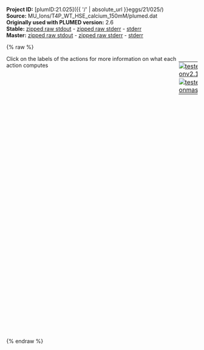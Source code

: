 **Project ID:** [plumID:21.025]({{ '/' | absolute_url }}eggs/21/025/)  
**Source:** MU_Ions/T4P_WT_HSE_calcium_150mM/plumed.dat  
**Originally used with PLUMED version:** 2.6  
**Stable:** [zipped raw stdout](plumed.dat.plumed.stdout.txt.zip) - [zipped raw stderr](plumed.dat.plumed.stderr.txt.zip) - [stderr](plumed.dat.plumed.stderr)  
**Master:** [zipped raw stdout](plumed.dat.plumed_master.stdout.txt.zip) - [zipped raw stderr](plumed.dat.plumed_master.stderr.txt.zip) - [stderr](plumed.dat.plumed_master.stderr)  

{% raw %}
<div style="width: 100%; float:left">
<div style="width: 90%; float:left" id="value_details_data/MU_Ions/T4P_WT_HSE_calcium_150mM/plumed.dat"> Click on the labels of the actions for more information on what each action computes </div>
<div style="width: 10%; float:left"><table><tr><td style="padding:1px"><a href="plumed.dat.plumed.stderr"><img src="https://img.shields.io/badge/v2.10-passing-green.svg" alt="tested onv2.10" /></a></td></tr><tr><td style="padding:1px"><a href="plumed.dat.plumed_master.stderr"><img src="https://img.shields.io/badge/master-passing-green.svg" alt="tested onmaster" /></a></td></tr></table></div></div>
<pre style="width=97%;">
<b name="data/MU_Ions/T4P_WT_HSE_calcium_150mM/plumed.datd0" onclick='showPath("data/MU_Ions/T4P_WT_HSE_calcium_150mM/plumed.dat","data/MU_Ions/T4P_WT_HSE_calcium_150mM/plumed.datd0","data/MU_Ions/T4P_WT_HSE_calcium_150mM/plumed.datd0","black")'>d0</b><span style="display:none;" id="data/MU_Ions/T4P_WT_HSE_calcium_150mM/plumed.datd0">The DISTANCE action with label <b>d0</b> calculates the following quantities:<table  align="center" frame="void" width="95%" cellpadding="5%"><tr><td width="5%"><b> Quantity </b>  </td><td width="5%"><b> Type </b>  </td><td><b> Description </b> </td></tr><tr><td width="5%">d0</td><td width="5%"><font color="black">scalar</font></td><td>the DISTANCE between this pair of atoms</td></tr></table></span>: <span class="plumedtooltip" style="color:green">DISTANCE<span class="right">Calculate the distance between a pair of atoms. <a href="https://www.plumed.org/doc-master/user-doc/html/_d_i_s_t_a_n_c_e.html" style="color:green">More details</a><i></i></span></span> <span class="plumedtooltip">ATOMS<span class="right">the pair of atom that we are calculating the distance between<i></i></span></span>=727,2885
<b name="data/MU_Ions/T4P_WT_HSE_calcium_150mM/plumed.datd1" onclick='showPath("data/MU_Ions/T4P_WT_HSE_calcium_150mM/plumed.dat","data/MU_Ions/T4P_WT_HSE_calcium_150mM/plumed.datd1","data/MU_Ions/T4P_WT_HSE_calcium_150mM/plumed.datd1","black")'>d1</b><span style="display:none;" id="data/MU_Ions/T4P_WT_HSE_calcium_150mM/plumed.datd1">The DISTANCE action with label <b>d1</b> calculates the following quantities:<table  align="center" frame="void" width="95%" cellpadding="5%"><tr><td width="5%"><b> Quantity </b>  </td><td width="5%"><b> Type </b>  </td><td><b> Description </b> </td></tr><tr><td width="5%">d1</td><td width="5%"><font color="black">scalar</font></td><td>the DISTANCE between this pair of atoms</td></tr></table></span>: <span class="plumedtooltip" style="color:green">DISTANCE<span class="right">Calculate the distance between a pair of atoms. <a href="https://www.plumed.org/doc-master/user-doc/html/_d_i_s_t_a_n_c_e.html" style="color:green">More details</a><i></i></span></span> <span class="plumedtooltip">ATOMS<span class="right">the pair of atom that we are calculating the distance between<i></i></span></span>=2791,4949
<b name="data/MU_Ions/T4P_WT_HSE_calcium_150mM/plumed.datd2" onclick='showPath("data/MU_Ions/T4P_WT_HSE_calcium_150mM/plumed.dat","data/MU_Ions/T4P_WT_HSE_calcium_150mM/plumed.datd2","data/MU_Ions/T4P_WT_HSE_calcium_150mM/plumed.datd2","black")'>d2</b><span style="display:none;" id="data/MU_Ions/T4P_WT_HSE_calcium_150mM/plumed.datd2">The DISTANCE action with label <b>d2</b> calculates the following quantities:<table  align="center" frame="void" width="95%" cellpadding="5%"><tr><td width="5%"><b> Quantity </b>  </td><td width="5%"><b> Type </b>  </td><td><b> Description </b> </td></tr><tr><td width="5%">d2</td><td width="5%"><font color="black">scalar</font></td><td>the DISTANCE between this pair of atoms</td></tr></table></span>: <span class="plumedtooltip" style="color:green">DISTANCE<span class="right">Calculate the distance between a pair of atoms. <a href="https://www.plumed.org/doc-master/user-doc/html/_d_i_s_t_a_n_c_e.html" style="color:green">More details</a><i></i></span></span> <span class="plumedtooltip">ATOMS<span class="right">the pair of atom that we are calculating the distance between<i></i></span></span>=4855,7013
<b name="data/MU_Ions/T4P_WT_HSE_calcium_150mM/plumed.datd3" onclick='showPath("data/MU_Ions/T4P_WT_HSE_calcium_150mM/plumed.dat","data/MU_Ions/T4P_WT_HSE_calcium_150mM/plumed.datd3","data/MU_Ions/T4P_WT_HSE_calcium_150mM/plumed.datd3","black")'>d3</b><span style="display:none;" id="data/MU_Ions/T4P_WT_HSE_calcium_150mM/plumed.datd3">The DISTANCE action with label <b>d3</b> calculates the following quantities:<table  align="center" frame="void" width="95%" cellpadding="5%"><tr><td width="5%"><b> Quantity </b>  </td><td width="5%"><b> Type </b>  </td><td><b> Description </b> </td></tr><tr><td width="5%">d3</td><td width="5%"><font color="black">scalar</font></td><td>the DISTANCE between this pair of atoms</td></tr></table></span>: <span class="plumedtooltip" style="color:green">DISTANCE<span class="right">Calculate the distance between a pair of atoms. <a href="https://www.plumed.org/doc-master/user-doc/html/_d_i_s_t_a_n_c_e.html" style="color:green">More details</a><i></i></span></span> <span class="plumedtooltip">ATOMS<span class="right">the pair of atom that we are calculating the distance between<i></i></span></span>=6974,478

<b name="data/MU_Ions/T4P_WT_HSE_calcium_150mM/plumed.datuw" onclick='showPath("data/MU_Ions/T4P_WT_HSE_calcium_150mM/plumed.dat","data/MU_Ions/T4P_WT_HSE_calcium_150mM/plumed.datuw","data/MU_Ions/T4P_WT_HSE_calcium_150mM/plumed.datuw","black")'>uw</b><span style="display:none;" id="data/MU_Ions/T4P_WT_HSE_calcium_150mM/plumed.datuw">The UPPER_WALLS action with label <b>uw</b> calculates the following quantities:<table  align="center" frame="void" width="95%" cellpadding="5%"><tr><td width="5%"><b> Quantity </b>  </td><td width="5%"><b> Type </b>  </td><td><b> Description </b> </td></tr><tr><td width="5%">uw.bias</td><td width="5%"><font color="black">scalar</font></td><td>the instantaneous value of the bias potential</td></tr><tr><td width="5%">uw.force2</td><td width="5%"><font color="black">scalar</font></td><td>the instantaneous value of the squared force due to this bias potential</td></tr></table></span>: <span class="plumedtooltip" style="color:green">UPPER_WALLS<span class="right">Defines a wall for the value of one or more collective variables, <a href="https://www.plumed.org/doc-master/user-doc/html/_u_p_p_e_r__w_a_l_l_s.html" style="color:green">More details</a><i></i></span></span> <span class="plumedtooltip">ARG<span class="right">the arguments on which the bias is acting<i></i></span></span>=<b name="data/MU_Ions/T4P_WT_HSE_calcium_150mM/plumed.datd0">d0</b>,<b name="data/MU_Ions/T4P_WT_HSE_calcium_150mM/plumed.datd1">d1</b>,<b name="data/MU_Ions/T4P_WT_HSE_calcium_150mM/plumed.datd2">d2</b>,<b name="data/MU_Ions/T4P_WT_HSE_calcium_150mM/plumed.datd3">d3</b> <span class="plumedtooltip">KAPPA<span class="right">the force constant for the wall<i></i></span></span>=1000.0,1000.0,1000.0,1000.0 <span class="plumedtooltip">AT<span class="right">the positions of the wall<i></i></span></span>=2.5,2.7,2.5,2.0
<b name="data/MU_Ions/T4P_WT_HSE_calcium_150mM/plumed.datlw" onclick='showPath("data/MU_Ions/T4P_WT_HSE_calcium_150mM/plumed.dat","data/MU_Ions/T4P_WT_HSE_calcium_150mM/plumed.datlw","data/MU_Ions/T4P_WT_HSE_calcium_150mM/plumed.datlw","black")'>lw</b><span style="display:none;" id="data/MU_Ions/T4P_WT_HSE_calcium_150mM/plumed.datlw">The LOWER_WALLS action with label <b>lw</b> calculates the following quantities:<table  align="center" frame="void" width="95%" cellpadding="5%"><tr><td width="5%"><b> Quantity </b>  </td><td width="5%"><b> Type </b>  </td><td><b> Description </b> </td></tr><tr><td width="5%">lw.bias</td><td width="5%"><font color="black">scalar</font></td><td>the instantaneous value of the bias potential</td></tr><tr><td width="5%">lw.force2</td><td width="5%"><font color="black">scalar</font></td><td>the instantaneous value of the squared force due to this bias potential</td></tr></table></span>: <span class="plumedtooltip" style="color:green">LOWER_WALLS<span class="right">Defines a wall for the value of one or more collective variables, <a href="https://www.plumed.org/doc-master/user-doc/html/_l_o_w_e_r__w_a_l_l_s.html" style="color:green">More details</a><i></i></span></span> <span class="plumedtooltip">ARG<span class="right">the arguments on which the bias is acting<i></i></span></span>=<b name="data/MU_Ions/T4P_WT_HSE_calcium_150mM/plumed.datd0">d0</b>,<b name="data/MU_Ions/T4P_WT_HSE_calcium_150mM/plumed.datd1">d1</b>,<b name="data/MU_Ions/T4P_WT_HSE_calcium_150mM/plumed.datd2">d2</b>,<b name="data/MU_Ions/T4P_WT_HSE_calcium_150mM/plumed.datd3">d3</b> <span class="plumedtooltip">KAPPA<span class="right">the force constant for the wall<i></i></span></span>=1000.0,1000.0,1000.0,1000.0 <span class="plumedtooltip">AT<span class="right">the positions of the wall<i></i></span></span>=1.0,1.2,1.0,0.5

<span class="plumedtooltip" style="color:green">PRINT<span class="right">Print quantities to a file. <a href="https://www.plumed.org/doc-master/user-doc/html/_p_r_i_n_t.html" style="color:green">More details</a><i></i></span></span> <span class="plumedtooltip">FILE<span class="right">the name of the file on which to output these quantities<i></i></span></span>=COLVAR <span class="plumedtooltip">ARG<span class="right">the labels of the values that you would like to print to the file<i></i></span></span>=<b name="data/MU_Ions/T4P_WT_HSE_calcium_150mM/plumed.datd0">d0</b>,<b name="data/MU_Ions/T4P_WT_HSE_calcium_150mM/plumed.datd1">d1</b>,<b name="data/MU_Ions/T4P_WT_HSE_calcium_150mM/plumed.datd2">d2</b>,<b name="data/MU_Ions/T4P_WT_HSE_calcium_150mM/plumed.datd3">d3</b>,<b name="data/MU_Ions/T4P_WT_HSE_calcium_150mM/plumed.datuw">uw.bias</b>,<b name="data/MU_Ions/T4P_WT_HSE_calcium_150mM/plumed.datlw">lw.bias</b> <span class="plumedtooltip">STRIDE<span class="right"> the frequency with which the quantities of interest should be output<i></i></span></span>=50000
</pre>
{% endraw %}
